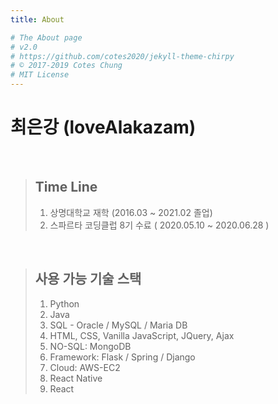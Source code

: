 ```yaml
---
title: About

# The About page
# v2.0
# https://github.com/cotes2020/jekyll-theme-chirpy
# © 2017-2019 Cotes Chung
# MIT License
---
```


# 최은강 (loveAlakazam)

<br>

> ## Time Line
> 1. 상명대학교 재학 (2016.03 ~ 2021.02 졸업)
> 2. 스파르타 코딩클럽 8기 수료 ( 2020.05.10 ~ 2020.06.28 )

<br>

> ## 사용 가능 기술 스택
> 1. Python
> 2. Java
> 3. SQL - Oracle / MySQL / Maria DB
> 4. HTML, CSS, Vanilla JavaScript, JQuery, Ajax
> 5. NO-SQL: MongoDB
> 6. Framework: Flask / Spring / Django
> 7. Cloud: AWS-EC2
> 8. React Native
> 9. React
